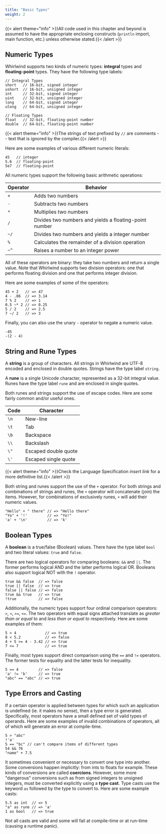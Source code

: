 ```yaml
---
title: "Basic Types"
weight: 2
---
```


{{< alert theme="info" >}}All code used in this chapter and beyond
is assumed to have the appropriate enclosing constructs (`println`
import, main function, etc.) unless otherwise stated.{{< /alert >}}

## Numeric Types

Whirlwind supports two kinds of numeric types: **integral** types and
**floating-point** types.  They have the following type labels:

    // Integral Types
    short   // 16-bit, signed integer
    ushort  // 16-bit, unsigned integer
    int     // 32-bit, signed integer
    uint    // 32-bit, unsigned integer
    long    // 64-bit, signed integer
    ulong   // 64-bit, unsigned integer

    // Floating Types
    float   // 32-bit, floating-point number
    double  // 64-bit, floating-point number

{{< alert theme="info" >}}The strings of text prefixed by `//`
are comments -- text that is ignored by the compiler.{{< /alert >}}

Here are some examples of various different numeric literals:

    45   // integer
    5.6  // floating-point
    5e7  // floating-point

All numeric types support the following basic arithmetic operations:

| Operator | Behavior |
| -------- | -------- |
| `+` | Adds two numbers |
| `-` | Subtracts two numbers |
| `*` | Multiplies two numbers |
| `/` | Divides two numbers and yields a floating-point number |
| `~/` | Divides two numbers and yields a integer number |
| `%` | Calculates the remainder of a division operation |
| `~^` | Raises a number to an integer power |

All of these operators are binary: they take two numbers and return
a single value.  Note that Whirlwind supports two division operators:
one that performs floating division and one that performs integer division.

Here are some examples of some of the operators:

    45 + 2   // => 47
    4 - .86  // => 3.14
    7 % 2    // => 1
    0.5 ~* 2 // => 0.25
    5 / 2    // => 2.5
    7 ~/ 2   // => 3

Finally, you can also use the unary `-` operator to negate a numeric value.

    -45 
    -(2 - 4)

## String and Rune Types

A **string** is a group of characters.  All strings in Whirlwind are UTF-8 encoded
and enclosed in double quotes.  Strings have the type label `string`.  

A **rune** is a single Unicode character, represented as a 32-bit integral value.
Runes have the type label `rune` and are enclosed in single quotes.  

Both runes and strings support the use of escape codes.  Here are some fairly
common and/or useful ones.

| Code | Character |
| ---- | --------- |
| `\n` | New-line |
| `\t` | Tab |
| `\b` | Backspace |
| `\\` | Backslash |
| `\"` | Escaped double quote |
| `\'` | Escaped single quote |

{{< alert theme="info" >}}Check the Language Specification *insert link* for a
more definitive list.{{< /alert >}}

Both string and runes support the use of the `+` operator.  For both strings
and combinations of strings and runes, the `+` operator will concatenate (join)
the items.  However, for combinations of exclusively runes, `+` will add their
numeric values.

    "Hello" + " there" // => "Hello there"
    "Yo" + '!'         // => "Yo!"
    'a' + '\n'         // => 'k'

## Boolean Types

A **boolean** is a true/false (Boolean) values.  There have the type label `bool`
and two literal values: `true` and `false`.  

There are two logical operators for comparing booleans: `&&` and `||`.  The
former performs logical AND and the latter performs logical OR.  Booleans
also support logical NOT with the `!` operator.

    true && false  // => false
    true || false  // => true
    false || false // => false
    true && true   // => true
    !true          // => false

Additionally, the numeric types support four ordinal comparison operators:
`>`, `<`, `>=`, `<=`.  The two operators with equal signs attached translate
as *greater than or equal to* and *less than or equal to* respectively.  Here
are some examples of them:

    5 > 4             // => true
    8 < 5.2           // => false
    4 + 5 >= 4 - 3.42 // => true
    7 <= 7            // => true

Finally, most types support direct comparison using the `==` and `!=` operators.
The former tests for equality and the latter tests for inequality.

    5 == 4         // => false
    'a' != 'b'     // => true
    "abc" == "abc" // => true

## Type Errors and Casting

If a certain operator is applied between types for which such an application
is undefined (ie. it makes no sense), then a type error is generated.  Specifically,
most operators have a small defined set of valid types of operands.  Here are
some examples of invalid combinations of operators, all of which will generate
an error at compile-time.

    5 > "abc" 
    !'a'
    5 == "bc" // can't compare items of different types
    54 && 76
    "name" + 7.5

It sometimes convenient or necessary to convert one type into another.  Some
conversions happen implicitly: from ints to floats for example.  These kinds
of conversions are called **coercions**.  However, some more "dangerous" conversions
such as from signed integers to unsigned integers, must be converted explicitly
using a **type cast**.  Type casts use the keyword `as` followed by the type
to convert to.  Here are some example casts:

    5.5 as int  // => 5
    "a" as rune // => 'a'
    1 as bool   // => true

Not all casts are valid and some will fail at compile-time or at run-time (causing
a runtime panic).  


